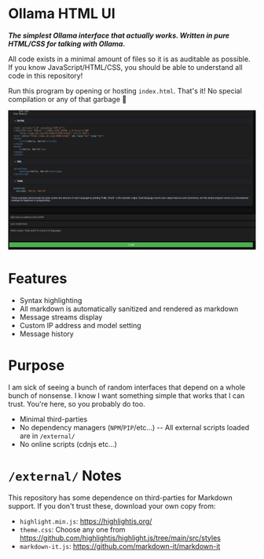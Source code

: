 # Ollama HTML UI

**_The simplest Ollama interface that actually works. Written in pure HTML/CSS for talking with Ollama._**

All code exists in a minimal amount of files so it is as auditable as possible. If you know JavaScript/HTML/CSS, you should be able to understand all code in this repository!

Run this program by opening or hosting `index.html`. That's it! No special compilation or any of that garbage 🪽

![The interface](./docs/interface.png)

# Features

- Syntax highlighting
- All markdown is automatically sanitized and rendered as markdown
- Message streams display
- Custom IP address and model setting
- Message history

# Purpose

I am sick of seeing a bunch of random interfaces that depend on a whole bunch of nonsense. I know I want something simple that works that I can trust. You're here, so you probably do too.

- Minimal third-parties
- No dependency managers (`NPM`/`PIP`/etc...) -- All external scripts loaded are in `/external/`
- No online scripts (cdnjs etc...)

# `/external/` Notes

This repository has some dependence on third-parties for Markdown support. If you don't trust these, download your own copy from:

- `highlight.min.js`: https://highlightjs.org/
- `theme.css`: Choose any one from https://github.com/highlightjs/highlight.js/tree/main/src/styles
- `markdown-it.js`: https://github.com/markdown-it/markdown-it
